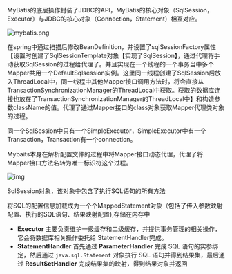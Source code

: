 MyBatis的底层操作封装了JDBC的API，MyBatis的核心对象（SqlSession，Executor）与JDBC的核心对象（Connection，Statement）相互对应。

![mybatis.png](https://gitee.com/workerbo/gallery/raw/master/2020/326517643.png)



在spring中通过扫描后修改BeanDefinition，并设置了sqlSessionFactory属性【设置时创建了SqlSessionTemplate对象【实现了SqlSession】，通过代理将手动获取SqlSession的过程给代理了。并且实现在一个线程的一个事务当中多个Mapper共用一个DefaultSqlsession实例。这里同一线程创建了SqlSession后放入ThreadLocal中，同一线程中其他Mapper接口调用方法时，将会直接从TransactionSynchronizationManager的ThreadLocal中获取。获取的数据库连接也放在了TransactionSynchronizationManager的ThreadLocal中】和构造参数className的值。代理了通过Mapper接口的class对象获取Mapper代理类对象的过程。

同一个SqlSession中只有一个SimpleExecutor，SimpleExecutor中有一个Transaction，Transaction有一个connection。



Mybaits本身在解析配置文件的过程中将Mapper接口动态代理，代理了将Mapper接口方法名转为唯一标识符这个过程。



![img](https://gitee.com/workerbo/gallery/raw/master/2020/3925609-a2fd58c139efa9ac.png)



SqlSession对象，该对象中包含了执行SQL语句的所有方法

将SQL的配置信息加载成为一个个MappedStatement对象（包括了传入参数映射配置、执行的SQL语句、结果映射配置),存储在内存中

- **Executor** 主要负责维护一级缓存和二级缓存，并提供事务管理的相关操作，它会将数据库相关操作委托给 StatementHandler完成。
- **StatementHandler** 首先通过 **ParameterHandler** 完成 SQL 语句的实参绑定，然后通过 `java.sql.Statement` 对象执行 SQL 语句并得到结果集，最后通过 **ResultSetHandler** 完成结果集的映射，得到结果对象并返回